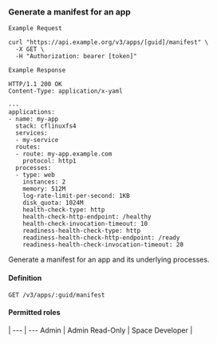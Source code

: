 ### Generate a manifest for an app

```
Example Request
```

```shell
curl "https://api.example.org/v3/apps/[guid]/manifest" \
  -X GET \
  -H "Authorization: bearer [token]"
```

```
Example Response
```

```http
HTTP/1.1 200 OK
Content-Type: application/x-yaml

---
applications:
- name: my-app
  stack: cflinuxfs4
  services:
  - my-service
  routes:
  - route: my-app.example.com
    protocol: http1
  processes:
  - type: web
    instances: 2
    memory: 512M
    log-rate-limit-per-second: 1KB
    disk_quota: 1024M
    health-check-type: http
    health-check-http-endpoint: /healthy
    health-check-invocation-timeout: 10
    readiness-health-check-type: http
    readiness-health-check-http-endpoint: /ready
    readiness-health-check-invocation-timeout: 20
```

Generate a manifest for an app and its underlying processes.

#### Definition
`GET /v3/apps/:guid/manifest`

#### Permitted roles
 |
--- | ---
Admin |
Admin Read-Only |
Space Developer |
